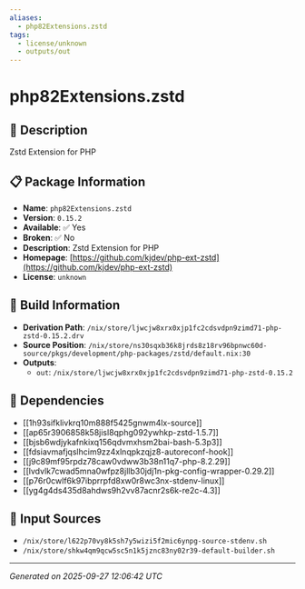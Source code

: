 ```yaml
---
aliases:
  - php82Extensions.zstd
tags:
  - license/unknown
  - outputs/out
---
```


# php82Extensions.zstd

## 📝 Description

Zstd Extension for PHP

## 📋 Package Information

- **Name**: `php82Extensions.zstd`
- **Version**: `0.15.2`
- **Available**: ✅ Yes
- **Broken**: ✅ No
- **Description**: Zstd Extension for PHP
- **Homepage**: [https://github.com/kjdev/php-ext-zstd](https://github.com/kjdev/php-ext-zstd)
- **License**: `unknown`

## 🔧 Build Information

- **Derivation Path**: `/nix/store/ljwcjw8xrx0xjp1fc2cdsvdpn9zimd71-php-zstd-0.15.2.drv`
- **Source Position**: `/nix/store/ns30sqxb36k8jrds8z18rv96bpnwc60d-source/pkgs/development/php-packages/zstd/default.nix:30`
- **Outputs**:
  - `out`:  `/nix/store/ljwcjw8xrx0xjp1fc2cdsvdpn9zimd71-php-zstd-0.15.2`

## 🔗 Dependencies

- [[1h93sifklivkrq10m888f5425gnwm4lx-source]]
- [[ap65r3906858k58jisl8qphg092ywhkp-zstd-1.5.7]]
- [[bjsb6wdjykafnkixq156qdvmxhsm2bai-bash-5.3p3]]
- [[fdsiavmafjqslhcim9zz4xlnqpkzqjz8-autoreconf-hook]]
- [[j9c89mf95rpdz78caw0vdww3b38n11q7-php-8.2.29]]
- [[lvdvlk7cwad5mna0wfpz8jllb30jdj1n-pkg-config-wrapper-0.29.2]]
- [[p76r0cwlf6k97ibprrpfd8xw0r8wc3nx-stdenv-linux]]
- [[yg4g4ds435d8ahdws9h2vv87acnr2s6k-re2c-4.3]]

## 📁 Input Sources

- `/nix/store/l622p70vy8k5sh7y5wizi5f2mic6ynpg-source-stdenv.sh`
- `/nix/store/shkw4qm9qcw5sc5n1k5jznc83ny02r39-default-builder.sh`

---
*Generated on 2025-09-27 12:06:42 UTC*
